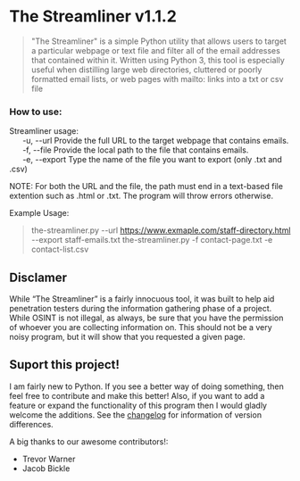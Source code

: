 # The Streamliner v1.1.2
>"The Streamliner" is a simple Python utility that allows users to target a particular webpage or text file and filter all of the email addresses that contained within it. Written using Python 3, this tool is especially useful when distilling large web directories, cluttered or poorly formatted email lists, or web pages with mailto: links into a txt or csv file

### How to use:
Streamliner usage:  
&nbsp;&nbsp;&nbsp;&nbsp;&nbsp;&nbsp;-u, --url          Provide the full URL to the target webpage that contains emails.  
&nbsp;&nbsp;&nbsp;&nbsp;&nbsp;&nbsp;-f, --file         Provide the local path to the file that contains emails.  
&nbsp;&nbsp;&nbsp;&nbsp;&nbsp;&nbsp;-e, --export       Type the name of the file you want to export (only .txt and .csv)  
  
NOTE: For both the URL and the file, the path must end in a text-based file extention such as .html or .txt. The program will throw errors otherwise.

Example Usage:
>the-streamliner.py --url https://www.exmaple.com/staff-directory.html --export staff-emails.txt
>the-streamliner.py -f contact-page.txt -e contact-list.csv

## Disclamer
While “The Streamliner” is a fairly innocuous tool, it was built to help aid penetration testers during the information gathering phase of a project. While OSINT is not illegal, as always, be sure that you have the permission of whoever you are collecting information on. This should not be a very noisy program, but it will show that you requested a given page.

## Suport this project!
I am fairly new to Python. If you see a better way of doing something, then feel free to contribute and make this better! Also, if you want to add a feature or expand the functionality of this program then I would gladly welcome the additions. See the [changelog](https://github.com/TobinShields/The_Streamliner/blob/master/changelog.md) for information of version differences. 

A big thanks to our awesome contributors!:
* Trevor Warner
* Jacob Bickle

